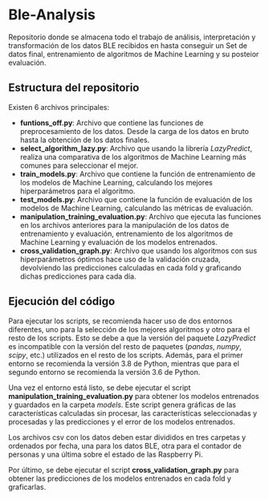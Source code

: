 # Ble-Analysis

Repositorio donde se almacena todo el trabajo de análisis, interpretación y transformación de los datos BLE recibidos en
hasta conseguir un Set de datos final, entrenamiento de algoritmos de Machine Learning y su posteior evaluación.

## Estructura del repositorio

Existen 6 archivos principales:

- **funtions_off.py**: Archivo que contiene las funciones de preprocesamiento de los datos. Desde la carga de los datos
  en
  bruto hasta la obtención de los datos finales.
- **select_algorithm_lazy.py**: Archivo que usando la librería *LazyPredict*, realiza una comparativa de los algoritmos
  de
  Machine Learning más comunes para seleccionar el mejor.
- **train_models.py**: Archivo que contiene la función de entrenamiento de los modelos de Machine Learning, calculando
  los
  mejores hiperparámetros para el algoritmo.
- **test_models.py**: Archivo que contiene la función de evaluación de los modelos de Machine Learning, calculando las
  métricas de evaluación.
- **manipulation_training_evaluation.py**: Archivo que ejecuta las funciones en los archivos anteriores para la
  manipulación
  de los datos de entrenamiento y evaluación, entrenamiento de los algoritmos de Machine Learning y evaluación de los
  modelos entrenados.
- **cross_validation_graph.py**: Archivo que usando los algoritmos con sus hiperparámetros óptimos hace uso de la
  validación
  cruzada, devolviendo las predicciones calculadas en cada fold y graficando dichas predicciones para cada día.

## Ejecución del código

Para ejecutar los scripts, se recomienda hacer uso de dos entornos diferentes, uno para la selección de los mejores
algoritmos y otro para el resto de los scripts.
Esto se debe a que la versión del paquete *LazyPredict* es incompatible con la versión del resto de paquetes (*pandas*,
*numpy*, *scipy*, etc.) utilizados en el resto de los scripts.
Además, para el primer entorno se recomienda la versión 3.8 de Python, mientras que para el segundo entorno se
recomienda la versión 3.6 de Python.

Una vez el entorno está listo, se debe ejecutar el script **manipulation_training_evaluation.py** para obtener los
modelos entrenados y guardados en la carpeta *models*.
Este script genera gráficas de las características calculadas sin procesar, las características seleccionadas y
procesadas y las predicciones y el error de los modelos entrenados.

Los archivos csv con los datos deben estar divididos en tres carpetas y ordenados por fecha, una para los datos BLE, otra
para el contador de personas y una última sobre el estado de las Raspberry Pi.

Por último, se debe ejecutar el script **cross_validation_graph.py** para obtener las predicciones de los modelos
entrenados en cada fold y graficarlas.